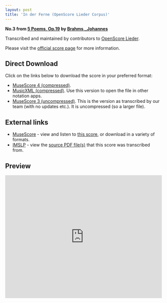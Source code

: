 ```yaml
---
layout: post
title: 'In der Ferne (OpenScore Lieder Corpus)'
---
```


__No.3 from [5 Poems, Op.19](https://fourscoreandmore.org/openscore/lieder/Brahms,_Johannes/5_Poems,_Op.19/) by [Brahms,_Johannes](https://fourscoreandmore.org/openscore/lieder/Brahms,_Johannes)__

Transcribed and maintained by contributors to [OpenScore Lieder].

Please visit the [official score page] for more information.

[official score page]: https://musescore.com/openscore-lieder-corpus/scores/5069033
[OpenScore Lieder]: https://musescore.com/openscore-lieder-corpus

## Direct Download

Click on the links below to download the score in your preferred format:
- [MuseScore 4 (compressed)](https://fourscoreandmore.org/openscore/lieder/Brahms,_Johannes/5_Poems,_Op.19/3_In_der_Ferne.mscz).
- [MusicXML (compressed)](https://fourscoreandmore.org/openscore/lieder/Brahms,_Johannes/5_Poems,_Op.19/3_In_der_Ferne.mxl). Use this version to open the file in other notation apps.
- [MuseScore 3 (uncompressed)](https://raw.githubusercontent.com/OpenScore/Lieder/refs/heads/main/scores/Brahms,_Johannes/5_Poems,_Op.19/3_In_der_Ferne/lc5069033.mscx). This is the version as transcribed by our team (with no updates etc.). It is uncompressed (so a larger file).

## External links

- [MuseScore] - view and listen to [this score][MuseScore], or download in a variety of formats.
- [IMSLP] - view the [source PDF file(s)][IMSLP] that this score was transcribed from.

[MuseScore]: https://musescore.com/score/5069033
[IMSLP]: https://imslp.org/wiki/Special:ReverseLookup/97696

## Preview

<iframe width="100%" height="394" src="https://musescore.com/openscore-lieder-corpus/scores/5069033/embed" frameborder="0" allowfullscreen allow="autoplay; fullscreen"></iframe>
